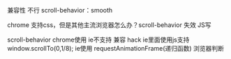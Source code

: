 兼容性 不行
scroll-behavior：smooth

chrome 支持css，但是其他主流浏览器怎么办？scroll-behavior 失效
JS写 

scroll-behavior  chrome使用   ie不支持
兼容 hack ie里面使用js支持 window.scrollTo(0,1/8);  ie使用
requestAnimationFrame(递归函数) 
浏览器判断
